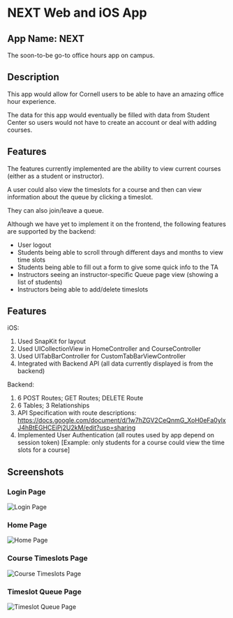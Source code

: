 # NEXT Web and iOS App

## App Name: NEXT

The soon-to-be go-to office hours app on campus.

## Description

This app would allow for Cornell users to be able to have an amazing office hour experience.

The data for this app would eventually be filled with data from Student Center so users would not have to create an account or deal with adding courses.

## Features

The features currently implemented are the ability to view current courses (either as a student or instructor).

A user could also view the timeslots for a course and then can view information about the queue by clicking a timeslot.

They can also join/leave a queue.

Although we have yet to implement it on the frontend, the following features are supported by the backend:

- User logout
- Students being able to scroll through different days and months to view time slots
- Students being able to fill out a form to give some quick info to the TA
- Instructors seeing an instructor-specific Queue page view (showing a list of students)
- Instructors being able to add/delete timeslots

## Features

iOS:

1) Used SnapKit for layout
2) Used UICollectionView in HomeController and CourseController
3) Used UITabBarController for CustomTabBarViewController
4) Integrated with Backend API (all data currently displayed is from the backend)

Backend:

1) 6 POST Routes; GET Routes; DELETE Route
2) 6 Tables; 3 Relationships
3) API Specification with route descriptions: <https://docs.google.com/document/d/1w7hZGV2CeQnmG_XoH0eFa0ylxJ4hBtEGHCEiPj2U2kM/edit?usp=sharing>
4) Implemented User Authentication (all routes used by app depend on session token) [Example: only students for a course could view the time slots for a course]
  
## Screenshots

### Login Page

![Login Page](screenshots/login-page.png)

### Home Page

![Home Page](screenshots/home-page.png)

### Course Timeslots Page

![Course Timeslots Page](screenshots/course-detail-page.png)

### Timeslot Queue Page

![Timeslot Queue Page](screenshots/queue-detail-page.png)

